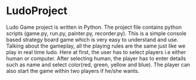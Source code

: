 # LudoProject
Ludo Game project is written in Python.
The project file contains python scripts (game.py, run.py, painter.py, recorder.py).
This is a simple console based strategy board game which is very easy to understand and use. 
Talking about the gameplay, all the playing rules are the same just like we play in real time ludo. 
Here at first, the user has to select players i.e either human or computer. 
After selecting human, the player has to enter details such as name and select color(red, green, yellow and blue). 
The player can also start the game within two players if he/she wants.
